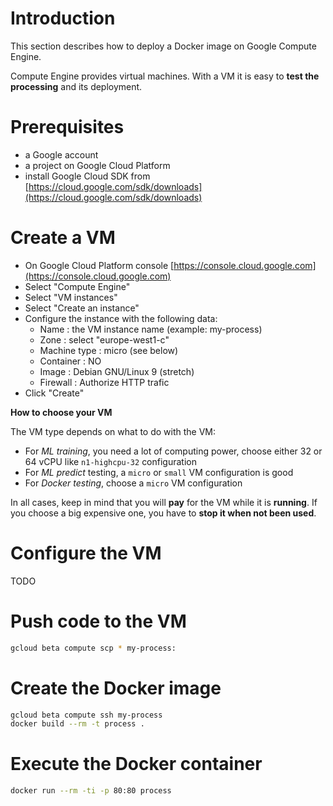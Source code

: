 # Introduction

This section describes how to deploy a Docker image on Google Compute Engine.

Compute Engine provides virtual machines.
With a VM it is easy to **test the processing** and its deployment.

# Prerequisites

* a Google account
* a project on Google Cloud Platform
* install Google Cloud SDK from [https://cloud.google.com/sdk/downloads](https://cloud.google.com/sdk/downloads)

# Create a VM

* On Google Cloud Platform console [https://console.cloud.google.com](https://console.cloud.google.com)
* Select "Compute Engine"
* Select "VM instances"
* Select "Create an instance"
* Configure the instance with the following data:
    * Name : the VM instance name (example: my-process)
    * Zone : select "europe-west1-c"
    * Machine type : micro (see below)
    * Container : NO
    * Image : Debian GNU/Linux 9 (stretch)
    * Firewall : Authorize HTTP trafic
* Click "Create"

**How to choose your VM**

The VM type depends on what to do with the VM:

* For *ML training*, you need a lot of computing power, choose either 32 or 64 vCPU like ```n1-highcpu-32``` configuration
* For *ML predict* testing, a ```micro``` or ```small``` VM configuration is good
* For *Docker testing*, choose a ```micro``` VM configuration

In all cases, keep in mind that you will **pay** for the VM while it is **running**. If you choose a big expensive one, you have to **stop it when not been used**.

# Configure the VM

TODO

# Push code to the VM

```bash
gcloud beta compute scp * my-process:
```

# Create the Docker image

```bash
gcloud beta compute ssh my-process
docker build --rm -t process .
```

# Execute the Docker container

```bash
docker run --rm -ti -p 80:80 process
```
